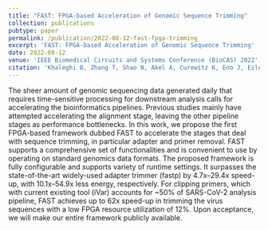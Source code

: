```yaml
---
title: "FAST: FPGA-based Acceleration of Genomic Sequence Trimming"
collection: publications
pubtype: paper
permalink: /publication/2022-08-12-fast-fpga-trimming
excerpt: 'FAST: FPGA-based Acceleration of Genomic Sequence Trimming'
date: 2022-08-12
venue: 'IEEE Biomedical Circuits and Systems Conference (BioCAS) 2022'
citation: 'Khaleghi B, Zhang T, Shao N, Akel A, Curewitz K, Eno J, Eilert S, <b>Moshiri N</b>, Rosing T (2021). "FAST: FPGA-based Acceleration of Genomic Sequence Trimming." <i>IEEE Biomedical Circuits and Systems Conference (BioCAS) 2022</i>. In Press.'
---
```

The sheer amount of genomic sequencing data generated daily that requires time-sensitive processing for downstream analysis calls for accelerating the bioinformatics pipelines. Previous studies mainly have attempted accelerating the alignment stage, leaving the other pipeline stages as performance bottlenecks. In this work, we propose the first FPGA-based framework dubbed FAST to accelerate the stages that deal with sequence trimming, in particular adapter and primer removal. FAST supports a comprehensive set of functionalities and is convenient to use by operating on standard genomics data formats. The proposed framework is fully configurable and supports variety of runtime settings. It surpasses the state-of-the-art widely-used adapter trimmer (fastp) by 4.7x–29.4x speed-up, with 10.1x–54.9x less energy, respectively. For clipping primers, which with current existing tool (iVar) accounts for ~50% of SARS-CoV-2 analysis pipeline, FAST achieves up to 62x speed-up in trimming the virus sequences with a low FPGA resource utilization of 12%. Upon acceptance, we will make our entire framework publicly available.
